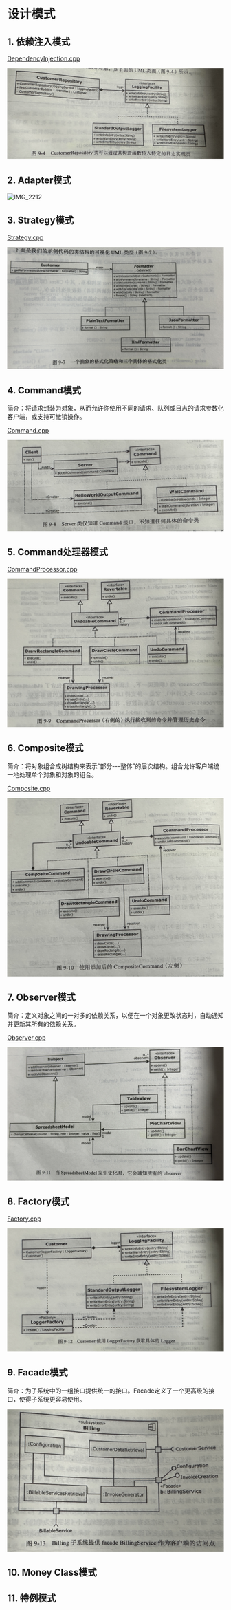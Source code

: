 # 设计模式

## 1. 依赖注入模式

[DependencyInjection.cpp](https://github.com/niu0217/Documents/blob/main/C%2B%2B/standard/Code/DependencyInjection.cpp)

![IMG_2211](设计模式.assets/IMG_2211.jpg) 

## 2. Adapter模式

![IMG_2212](设计模式.assets/IMG_2212.jpg) 

## 3. Strategy模式

[Strategy.cpp](https://github.com/niu0217/Documents/blob/main/C%2B%2B/standard/Code/Strategy.cpp)

![IMG_2213](设计模式.assets/IMG_2213.jpg) 

## 4. Command模式

简介：将请求封装为对象，从而允许你使用不同的请求、队列或日志的请求参数化客户端，或支持可撤销操作。

[Command.cpp](https://github.com/niu0217/Documents/blob/main/C%2B%2B/standard/Code/Command.cpp)

![IMG_2214](设计模式.assets/IMG_2214.jpg) 

## 5. Command处理器模式

[CommandProcessor.cpp](https://github.com/niu0217/Documents/blob/main/C%2B%2B/standard/Code/CommandProcessor.cpp)

![IMG_2215](设计模式.assets/IMG_2215.jpg) 

## 6. Composite模式

简介：将对象组合成树结构来表示“部分---整体”的层次结构。组合允许客户端统一地处理单个对象和对象的组合。

[Composite.cpp](https://github.com/niu0217/Documents/blob/main/C%2B%2B/standard/Code/Composite.cpp)

![IMG_2216](设计模式.assets/IMG_2216.jpg) 

## 7. Observer模式

简介：定义对象之间的一对多的依赖关系，以便在一个对象更改状态时，自动通知并更新其所有的依赖关系。

[Observer.cpp](https://github.com/niu0217/Documents/blob/main/C%2B%2B/standard/Code/Observer.cpp)

![IMG_2217](设计模式.assets/IMG_2217.jpg) 

## 8. Factory模式

[Factory.cpp](https://github.com/niu0217/Documents/blob/main/C%2B%2B/standard/Code/Factory.cpp)

![IMG_2218](设计模式.assets/IMG_2218.jpg) 

## 9. Facade模式

简介：为子系统中的一组接口提供统一的接口。Facade定义了一个更高级的接口，使得子系统更容易使用。

![IMG_2219](设计模式.assets/IMG_2219.jpg) 

## 10. Money Class模式

## 11. 特例模式

